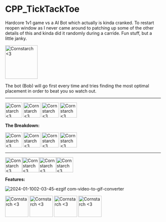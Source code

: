 # CPP_TickTackToe

Hardcore 1v1 game vs a AI Bot which actually is kinda cranked. To restart reopen window as I never came around to patching up some of the other details of this and kinda did it randomly during a carride. Fun stuff, but a little janky.

<img src="https://github.com/Kingerthanu/CPP_TickTackToe/assets/76754592/b0558bf9-b9ea-422d-974e-028d4a4bede7" alt="Cornstarch <3" width="105" height="109">

 The bot (Bob) will go first every time and tries finding the most optimal placement in order to beat you so watch out.

 
 ----------------------------------------------

<img src="https://github.com/Kingerthanu/CPP_TickTackToe/assets/76754592/88576b38-f947-4c89-acdf-8f926a6322bb" alt="Cornstarch <3" width="55" height="49"> <img src="https://github.com/Kingerthanu/CPP_TickTackToe/assets/76754592/88576b38-f947-4c89-acdf-8f926a6322bb" alt="Cornstarch <3" width="55" height="49"> <img src="https://github.com/Kingerthanu/CPP_TickTackToe/assets/76754592/88576b38-f947-4c89-acdf-8f926a6322bb" alt="Cornstarch <3" width="55" height="49"> <img src="https://github.com/Kingerthanu/CPP_TickTackToe/assets/76754592/88576b38-f947-4c89-acdf-8f926a6322bb" alt="Cornstarch <3" width="55" height="49">


**The Breakdown:**


<img src="https://github.com/Kingerthanu/CPP_TickTackToe/assets/76754592/93720612-6275-461a-89b7-7f924917cb94" alt="Cornstarch <3" width="55" height="49"> <img src="https://github.com/Kingerthanu/CPP_TickTackToe/assets/76754592/93720612-6275-461a-89b7-7f924917cb94" alt="Cornstarch <3" width="55" height="49"> <img src="https://github.com/Kingerthanu/CPP_TickTackToe/assets/76754592/93720612-6275-461a-89b7-7f924917cb94" alt="Cornstarch <3" width="55" height="49"> <img src="https://github.com/Kingerthanu/CPP_TickTackToe/assets/76754592/93720612-6275-461a-89b7-7f924917cb94" alt="Cornstarch <3" width="55" height="49">



----------------------------------------------

<img src="https://github.com/Kingerthanu/CPP_TickTackToe/assets/76754592/6b366aca-ff79-41c9-82c4-7103f26461c2" alt="Cornstarch <3" width="55" height="49"><img src="https://github.com/Kingerthanu/CPP_TickTackToe/assets/76754592/6b366aca-ff79-41c9-82c4-7103f26461c2" alt="Cornstarch <3" width="55" height="49"><img src="https://github.com/Kingerthanu/CPP_TickTackToe/assets/76754592/6b366aca-ff79-41c9-82c4-7103f26461c2" alt="Cornstarch <3" width="55" height="49"><img src="https://github.com/Kingerthanu/CPP_TickTackToe/assets/76754592/6b366aca-ff79-41c9-82c4-7103f26461c2" alt="Cornstarch <3" width="55" height="49">


**Features:**

![2024-01-1002-03-45-ezgif com-video-to-gif-converter](https://github.com/Kingerthanu/CPP_TickTackToe/assets/76754592/56038512-5d2c-4439-8aed-18fd1516af54)



<img src="https://github.com/Kingerthanu/CPP_TickTackToe/assets/76754592/aa929f9d-a376-4615-b22f-892c31d2d4f9" alt="Cornstarch <3" width="75" height="69"> <img src="https://github.com/Kingerthanu/CPP_TickTackToe/assets/76754592/aa929f9d-a376-4615-b22f-892c31d2d4f9" alt="Cornstarch <3" width="75" height="69"> <img src="https://github.com/Kingerthanu/CPP_TickTackToe/assets/76754592/aa929f9d-a376-4615-b22f-892c31d2d4f9" alt="Cornstarch <3" width="75" height="69"> <img src="https://github.com/Kingerthanu/CPP_TickTackToe/assets/76754592/aa929f9d-a376-4615-b22f-892c31d2d4f9" alt="Cornstarch <3" width="75" height="69">
